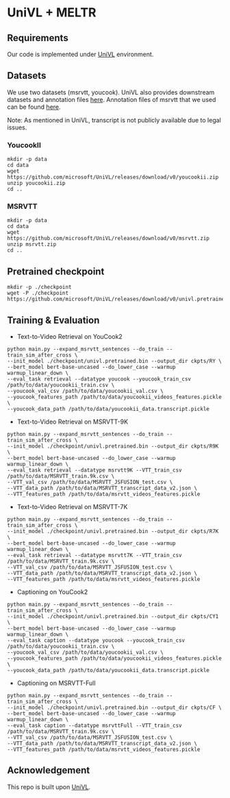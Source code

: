 # UniVL + MELTR

## Requirements

Our code is implemented under [UniVL](https://github.com/microsoft/UniVL) environment.

## Datasets

We use two datasets (msrvtt, youcook). UniVL also provides downstream datasets and annotation files [here](https://github.com/microsoft/UniVL/blob/main/dataloaders/README.md).
Annotation files of msrvtt that we used can be found [here](https://drive.google.com/drive/u/0/folders/1JmbjHymmALXzsowKjpNheRo3XApAe8Yh).

Note: As mentioned in UniVL, transcript is not publicly available due to legal issues.



### YoucookII

```
mkdir -p data
cd data
wget https://github.com/microsoft/UniVL/releases/download/v0/youcookii.zip
unzip youcookii.zip
cd ..
```

### MSRVTT

```
mkdir -p data
cd data
wget https://github.com/microsoft/UniVL/releases/download/v0/msrvtt.zip
unzip msrvtt.zip
cd ..
```


## Pretrained checkpoint

```
mkdir -p ./checkpoint
wget -P ./checkpoint https://github.com/microsoft/UniVL/releases/download/v0/univl.pretrained.bin
```

## Training & Evaluation

* Text-to-Video Retrieval on YouCook2

```
python main.py --expand_msrvtt_sentences --do_train --train_sim_after_cross \
--init_model ./checkpoint/univl.pretrained.bin --output_dir ckpts/RY \
--bert_model bert-base-uncased --do_lower_case --warmup warmup_linear_down \
--eval_task retrieval --datatype youcook --youcook_train_csv /path/to/data/youcookii_train.csv \
--youcook_val_csv /path/to/data/youcookii_val.csv \
--youcook_features_path /path/to/data/youcookii_videos_features.pickle \
--youcook_data_path /path/to/data/youcookii_data.transcript.pickle
```

* Text-to-Video Retrieval on MSRVTT-9K

```
python main.py --expand_msrvtt_sentences --do_train --train_sim_after_cross \
--init_model ./checkpoint/univl.pretrained.bin --output_dir ckpts/R9K  \
--bert_model bert-base-uncased --do_lower_case --warmup warmup_linear_down \
--eval_task retrieval --datatype msrvtt9K --VTT_train_csv /path/to/data/MSRVTT_train.9k.csv \
--VTT_val_csv /path/to/data/MSRVTT_JSFUSION_test.csv \
--VTT_data_path /path/to/data/MSRVTT_transcript_data_v2.json \
--VTT_features_path /path/to/data/msrvtt_videos_features.pickle
```

* Text-to-Video Retrieval on MSRVTT-7K

```
python main.py --expand_msrvtt_sentences --do_train --train_sim_after_cross \
--init_model ./checkpoint/univl.pretrained.bin --output_dir ckpts/R7K  \
--bert_model bert-base-uncased --do_lower_case --warmup warmup_linear_down \
--eval_task retrieval --datatype msrvtt7K --VTT_train_csv /path/to/data/MSRVTT_train.9k.csv \
--VTT_val_csv /path/to/data/MSRVTT_JSFUSION_test.csv \
--VTT_data_path /path/to/data/MSRVTT_transcript_data_v2.json \
--VTT_features_path /path/to/data/msrvtt_videos_features.pickle
```

* Captioning on YouCook2

```
python main.py --expand_msrvtt_sentences --do_train --train_sim_after_cross \
--init_model ./checkpoint/univl.pretrained.bin --output_dir ckpts/CY1 \
--bert_model bert-base-uncased --do_lower_case --warmup warmup_linear_down \
--eval_task caption --datatype youcook --youcook_train_csv /path/to/data/youcookii_train.csv \
--youcook_val_csv /path/to/data/youcookii_val.csv \
--youcook_features_path /path/to/data/youcookii_videos_features.pickle \
--youcook_data_path /path/to/data/youcookii_data.transcript.pickle
```

* Captioning on MSRVTT-Full

```
python main.py --expand_msrvtt_sentences --do_train --train_sim_after_cross \
--init_model ./checkpoint/univl.pretrained.bin --output_dir ckpts/CF \
--bert_model bert-base-uncased --do_lower_case --warmup warmup_linear_down \
--eval_task caption --datatype msrvttFull --VTT_train_csv /path/to/data/MSRVTT_train.9k.csv \
--VTT_val_csv /path/to/data/MSRVTT_JSFUSION_test.csv \
--VTT_data_path /path/to/data/MSRVTT_transcript_data_v2.json \
--VTT_features_path /path/to/data/msrvtt_videos_features.pickle
```



## Acknowledgement

This repo is built upon [UniVL](https://github.com/microsoft/UniVL).



